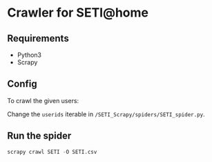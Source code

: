# Crawler for SETI@home

## Requirements

- Python3
- Scrapy

## Config

To crawl the given users:

Change the `userids` iterable in `/SETI_Scrapy/spiders/SETI_spider.py`.

## Run the spider

```python
scrapy crawl SETI -O SETI.csv
```
